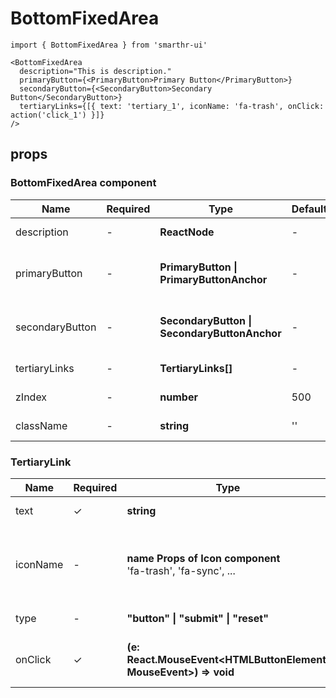 # BottomFixedArea

```tsx
import { BottomFixedArea } from 'smarthr-ui'

<BottomFixedArea
  description="This is description."
  primaryButton={<PrimaryButton>Primary Button</PrimaryButton>}
  secondaryButton={<SecondaryButton>Secondary Button</SecondaryButton>}
  tertiaryLinks={[{ text: 'tertiary_1', iconName: 'fa-trash', onClick: action('click_1') }]}
/>
```

## props

### BottomFixedArea component

| Name            | Required | Type                                             | DefaultValue | Description                                                     |
| --------------- | -------- | ------------------------------------------------ | ------------ | --------------------------------------------------------------- |
| description     | -        | **ReactNode**                                    | -            | The Description of this area.                                   |
| primaryButton   | -        | **PrimaryButton &#124; PrimaryButtonAnchor**     | -            | This is for PrimaryButton or PrimaryButtonAnchor component.     |
| secondaryButton | -        | **SecondaryButton &#124; SecondaryButtonAnchor** | -            | This is for SecondaryButton or SecondaryButtonAnchor component. |
| tertiaryLinks   | -        | **TertiaryLinks[]**                              | -            | Array of tertiaryLink props.                                    |
| zIndex          | -        | **number**                                       | 500          | The z-index of this component                                   |
| className       | -        | **string**                                       | ''           | The className of this component                                 |

### TertiaryLink

| Name     | Required | Type                                                             | DefaultValue | Description                                                       |
| -------- | -------- | ---------------------------------------------------------------- | ------------ | ----------------------------------------------------------------- |
| text     | ✓        | **string**                                                       | -            | The text of tertiaryLink                                          |
| iconName | -        | **name Props of Icon component** <br> 'fa-trash', 'fa-sync', ... | -            | Set the name of the icon to be displayed next to the button text. |
| type     | -        | **"button" &#124; "submit" &#124; "reset"**                      | "button"     | type for component.                                               |
| onClick  | ✓        | **(e: React.MouseEvent<HTMLButtonElement, MouseEvent>) => void** | -            | Fired when the tertiaryLink is clicked                            |
